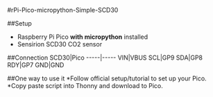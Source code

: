 #rPi-Pico-micropython-Simple-SCD30


##Setup
- Raspberry Pi Pico **with micropython** installed
- Sensirion SCD30 CO2 sensor

##Connection
SCD30|Pico
-----|-----
VIN|VBUS
SCL|GP9
SDA|GP8
RDY|GP7
GND|GND

##One way to use it
*Follow official setup/tutorial to set up your Pico.
*Copy paste script into Thonny and download to Pico.

